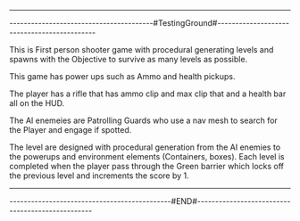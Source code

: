 ---------------------------------------------------------------------------------------------------
----------------------------------------#TestingGround#--------------------------------------------

This is First person shooter game with procedural generating levels and spawns with 
the Objective to survive as many levels as possible.

This game has power ups such as Ammo and health pickups. 

The player has a rifle that has ammo clip and max clip that and a health bar all on the HUD. 

The AI enemeies are Patrolling Guards who use a nav mesh to search for the Player and engage if spotted.

The level are designed with procedural generation from the AI enemies to the powerups 
and environment elements (Containers, boxes).
Each level is completed when the player pass through the Green barrier which locks off 
the previous level and increments the score by 1.



---------------------------------------------------------------------------------------------------
---------------------------------------------#END#-------------------------------------------------

